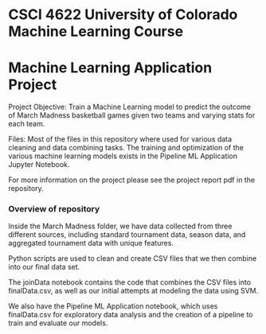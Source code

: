 # CSCI 4622 University of Colorado Machine Learning Course
# Machine Learning Application Project

Project Objective: Train a Machine Learning model to predict the outcome of March Madness basketball games given two teams and varying stats for each team.

Files: Most of the files in this repository where used for various data cleaning and data combining tasks. The training and optimization of the various machine learning models exists in the Pipeline ML Application Jupyter Notebook. 

For more information on the project please see the project report pdf in the repository.

### Overview of repository 
Inside the March Madness folder, we have data collected from three different sources, including standard tournament data, season data, and aggregated tournament data with unique features. 

Python scripts are used to clean and create CSV files that we then combine into our final data set. 

The joinData notebook contains the code that combines the CSV files into finalData.csv, as well as our initial attempts at modeling the data using SVM. 

We also have the Pipeline ML Application notebook, which uses finalData.csv for exploratory data analysis and the creation of a pipeline to train and evaluate our models. 
